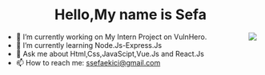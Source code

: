 <h1 align='center'>Hello,My name is Sefa</h1>

<img align='right' src="https://github-readme-stats.vercel.app/api?username=sefaekici&show_icons=true">

- 🔭 I’m currently working on My Intern Project on VulnHero.
- 🌱 I’m currently learning Node.Js-Express.Js
- 💬 Ask me about Html,Css,JavaScipt,Vue.Js and React.Js 
- 📫 How to reach me: ssefaekici@gmail.com

